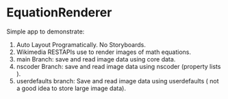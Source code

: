 # EquationRenderer
Simple app to demonstrate: 
1. Auto Layout Programatically. No Storyboards.
2. Wikimedia RESTAPIs use to render images of math equations.
3. main Branch: save and read image data using core data.
4. nscoder Branch: save and read image data using nscoder (property lists ).
5. userdefaults branch: Save and read image data using userdefaults ( not a good idea to store large image data).
